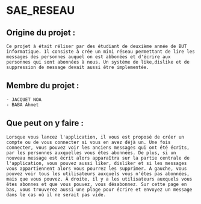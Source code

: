 # SAE_RESEAU

## Origine du projet :
    Ce projet à était réliser par des étudiant de deuxième année de BUT informatique. Il consiste à crée un mini réseau permettant de lire les messages des personnes auquel on est abbonées et d'écrire aux personnes qui sont abonnées à nous. Un système de like,dislike et de suppression de message devait aussi être implementée.

## Membre du projet :
    - JACQUET NOA
    - BABA Ahmet

## Que peut on y faire :
    Lorsque vous lancez l'application, il vous est proposé de créer un compte ou de vous connecter si vous en avez déjà un. Une fois connecter, vous pouvez voir les anciens messages qui ont été écrits, par les personnes auxquelles vous êtes abonnées. De plus, si un nouveau message est écrit alors apparaîtra sur la partie centrale de l'application, vous pouvez aussi liker, disliker et si les messages vous appartiennent alors vous pourrez les supprimer. À gauche, vous pouvez voir tous les utilisateurs auxquels vous n'êtes pas abonnées, mais que vous pouvez. À droite, il y a les utilisateurs auxquels vous êtes abonnes et que vous pouvez, vous désabonnez. Sur cette page en bas, vous trouverez aussi une plage pour écrire et envoyez un message dans le cas où il ne serait pas vide.

